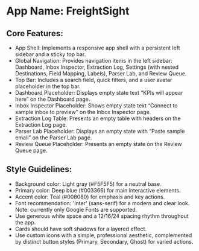 # **App Name**: FreightSight

## Core Features:

- App Shell: Implements a responsive app shell with a persistent left sidebar and a sticky top bar.
- Global Navigation: Provides navigation items in the left sidebar: Dashboard, Inbox Inspector, Extraction Log, Settings (with nested Destinations, Field Mapping, Labels), Parser Lab, and Review Queue.
- Top Bar: Includes a search field, quick filters, and a user avatar placeholder in the top bar.
- Dashboard Placeholder: Displays empty state text “KPIs will appear here” on the Dashboard page.
- Inbox Inspector Placeholder: Shows empty state text “Connect to sample inbox to preview” on the Inbox Inspector page.
- Extraction Log Table: Presents an empty table with headers on the Extraction Log page.
- Parser Lab Placeholder: Displays an empty state with “Paste sample email” on the Parser Lab page.
- Review Queue Placeholder: Presents an empty state on the Review Queue page.

## Style Guidelines:

- Background color: Light gray (#F5F5F5) for a neutral base.
- Primary color: Deep blue (#003366) for main interactive elements.
- Accent color: Teal (#008080) for emphasis and key actions.
- Font recommendation: 'Inter' (sans-serif) for a modern and clear look. Note: currently only Google Fonts are supported.
- Use generous white space and a 12/16/24 spacing rhythm throughout the app.
- Cards should have soft shadows for a layered effect.
- Use custom icons with a simple, professional aesthetic, complemented by distinct button styles (Primary, Secondary, Ghost) for varied actions.